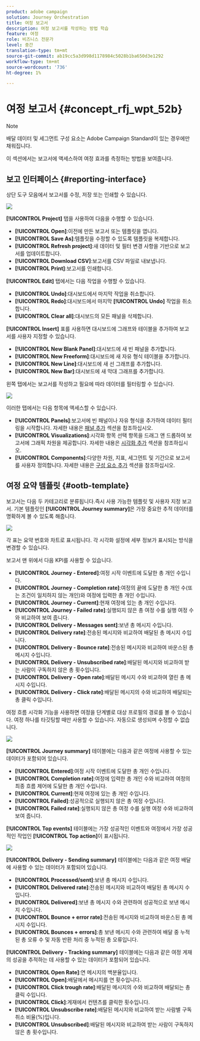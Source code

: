 ```yaml
---
product: adobe campaign
solution: Journey Orchestration
title: 여정 보고서
description: 여정 보고서를 작성하는 방법 학습
feature: 여정
role: 비즈니스 전문가
level: 중간
translation-type: tm+mt
source-git-commit: ab19cc5a3d998d1178984c5028b1ba650d3e1292
workflow-type: tm+mt
source-wordcount: '736'
ht-degree: 1%

---
```



# 여정 보고서 {#concept_rfj_wpt_52b}

>[!NOTE]
>
>배달 데이터 및 세그먼트 구성 요소는 Adobe Campaign Standard이 있는 경우에만 채워집니다.

이 섹션에서는 보고서에 액세스하여 여정 효과를 측정하는 방법을 보여줍니다.

## 보고 인터페이스 {#reporting-interface}

상단 도구 모음에서 보고서를 수정, 저장 또는 인쇄할 수 있습니다.

![](../assets/dynamic_report_toolbar.png)

**[!UICONTROL Project]** 탭을 사용하여 다음을 수행할 수 있습니다.

* **[!UICONTROL Open]**:이전에 만든 보고서 또는 템플릿을 엽니다.
* **[!UICONTROL Save As]**:템플릿을 수정할 수 있도록 템플릿을 복제합니다.
* **[!UICONTROL Refresh project]**:새 데이터 및 필터 변경 사항을 기반으로 보고서를 업데이트합니다.
* **[!UICONTROL Download CSV]**:보고서를 CSV 파일로 내보냅니다.
* **[!UICONTROL Print]**:보고서를 인쇄합니다.

**[!UICONTROL Edit]** 탭에서는 다음 작업을 수행할 수 있습니다.

* **[!UICONTROL Undo]**:대시보드에서 마지막 작업을 취소합니다.
* **[!UICONTROL Redo]**:대시보드에서 마지막  **[!UICONTROL Undo]** 작업을 취소합니다.
* **[!UICONTROL Clear all]**:대시보드의 모든 패널을 삭제합니다.

**[!UICONTROL Insert]** 표를 사용하면 대시보드에 그래프와 테이블을 추가하여 보고서를 사용자 지정할 수 있습니다.

* **[!UICONTROL New Blank Panel]**:대시보드에 새 빈 패널을 추가합니다.
* **[!UICONTROL New Freeform]**:대시보드에 새 자유 형식 테이블을 추가합니다.
* **[!UICONTROL New Line]**:대시보드에 새 선 그래프를 추가합니다.
* **[!UICONTROL New Bar]**:대시보드에 새 막대 그래프를 추가합니다.

왼쪽 탭에서는 보고서를 작성하고 필요에 따라 데이터를 필터링할 수 있습니다.

![](../assets/dynamic_report_interface.png)

이러한 탭에서는 다음 항목에 액세스할 수 있습니다.

* **[!UICONTROL Panels]**:보고서에 빈 패널이나 자유 형식을 추가하여 데이터 필터링을 시작합니다. 자세한 내용은 [패널 추가](../reporting/creating-your-journey-reports.md#adding-panels) 섹션을 참조하십시오.
* **[!UICONTROL Visualizations]**:시각화 항목 선택 항목을 드래그 앤 드롭하여 보고서에 그래픽 차원을 제공합니다. 자세한 내용은 [시각화 추가](../reporting/creating-your-journey-reports.md#adding-visualizations) 섹션을 참조하십시오.
* **[!UICONTROL Components]**:다양한 차원, 지표, 세그먼트 및 기간으로 보고서를 사용자 정의합니다. 자세한 내용은 [구성 요소 추가](../reporting/creating-your-journey-reports.md#adding-components) 섹션을 참조하십시오.

## 여정 요약 템플릿 {#ootb-template}

보고서는 다음 두 카테고리로 분류됩니다.즉시 사용 가능한 템플릿 및 사용자 지정 보고서.
기본 템플릿인 **[!UICONTROL Journey summary]**&#x200B;은 가장 중요한 추적 데이터를 명확하게 볼 수 있도록 해줍니다.

![](../assets/dynamic_report_journey_8.png)

각 표는 요약 번호와 차트로 표시됩니다. 각 시각화 설정에 세부 정보가 표시되는 방식을 변경할 수 있습니다.

보고서 맨 위에서 다음 KPI를 사용할 수 있습니다.

* **[!UICONTROL Journey - Entered]**:여정 시작 이벤트에 도달한 총 개인 수입니다.
* **[!UICONTROL Journey - Completion rate]**:여정의 끝에 도달한 총 개인 수(또는 조건이 일치하지 않는 개인)와 여정에 입력한 총 개인 수입니다.
* **[!UICONTROL Journey - Current]**:현재 여정에 있는 총 개인 수입니다.
* **[!UICONTROL Journey - Failed rate]**:실행되지 않은 총 여정 수를 실행 여정 수와 비교하여 보여 줍니다.
* **[!UICONTROL Delivery - Messages sent]**:보낸 총 메시지 수입니다.
* **[!UICONTROL Delivery rate]**:전송된 메시지와 비교하여 배달된 총 메시지 수입니다.
* **[!UICONTROL Delivery - Bounce rate]**:전송된 메시지와 비교하여 바운스된 총 메시지 수입니다.
* **[!UICONTROL Delivery - Unsubscribed rate]**:배달된 메시지와 비교하여 받는 사람이 구독하지 않은 총 횟수입니다.
* **[!UICONTROL Delivery - Open rate]**:배달된 메시지 수와 비교하여 열린 총 메시지 수입니다.
* **[!UICONTROL Delivery - Click rate]**:배달된 메시지의 수와 비교하여 배달되는 총 클릭 수입니다.

여정 흐름 시각화 기능을 사용하면 여정을 단계별로 대상 프로필의 경로를 볼 수 있습니다. 여정 하나를 타깃팅할 때만 사용할 수 있습니다. 자동으로 생성되며 수정할 수 없습니다.

![](../assets/dynamic_report_journey_10.png)

**[!UICONTROL Journey summary]** 테이블에는 다음과 같은 여정에 사용할 수 있는 데이터가 포함되어 있습니다.

* **[!UICONTROL Entered]**:여정 시작 이벤트에 도달한 총 개인 수입니다.
* **[!UICONTROL Completion rate]**:여정에 입력한 총 개인 수와 비교하여 여정의 최종 흐름 제어에 도달한 총 개인 수입니다.
* **[!UICONTROL Current]**:현재 여정에 있는 총 개인 수입니다.
* **[!UICONTROL Failed]**:성공적으로 실행되지 않은 총 여정 수입니다.
* **[!UICONTROL Failed rate]**:실행되지 않은 총 여정 수를 실행 여정 수와 비교하여 보여 줍니다.

**[!UICONTROL Top events]** 테이블에는 가장 성공적인 이벤트와 여정에서 가장 성공적인 작업인 **[!UICONTROL Top action]**&#x200B;이 표시됩니다.

![](../assets/dynamic_report_journey_11.png)

**[!UICONTROL Delivery - Sending summary]** 테이블에는 다음과 같은 여정 배달에 사용할 수 있는 데이터가 포함되어 있습니다.

* **[!UICONTROL Processed/sent]**:보낸 총 메시지 수입니다.
* **[!UICONTROL Delivered rate]**:전송된 메시지와 비교하여 배달된 총 메시지 수입니다.
* **[!UICONTROL Delivered]**:보낸 총 메시지 수와 관련하여 성공적으로 보낸 메시지 수입니다.
* **[!UICONTROL Bounce + error rate]**:전송된 메시지와 비교하여 바운스된 총 메시지 수입니다.
* **[!UICONTROL Bounces + errors]**:총 보낸 메시지 수와 관련하여 배달 중 누적된 총 오류 수 및 자동 반환 처리 중 누적된 총 오류입니다.

**[!UICONTROL Delivery - Tracking summary]** 테이블에는 다음과 같은 여정 게재의 성공을 추적하는 데 사용할 수 있는 데이터가 포함되어 있습니다.

* **[!UICONTROL Open Rate]**:연 메시지의 백분율입니다.
* **[!UICONTROL Open]**:배달에서 메시지를 연 횟수입니다.
* **[!UICONTROL Click trough rate]**:배달된 메시지의 수와 비교하여 배달되는 총 클릭 수입니다.
* **[!UICONTROL Click]**:게재에서 컨텐츠를 클릭한 횟수입니다.
* **[!UICONTROL Unsubscribe rate]**:배달된 메시지와 비교하여 받는 사람별 구독 취소 비율(%)입니다.
* **[!UICONTROL Unsubscribed]**:배달된 메시지와 비교하여 받는 사람이 구독하지 않은 총 횟수입니다.
